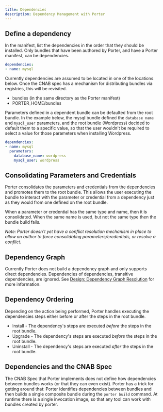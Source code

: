 ```yaml
---
title: Dependencies
description: Dependency Management with Porter
---
```


## Define a dependency

In the manifest, list the dependencies in the order that they should be
installed. Only bundles that have been authored by Porter, and have a Porter
manifest, can be dependencies.

```yaml
dependencies:
- name: mysql
```

Currently dependencies are assumed to be located in one of the locations below.
Once the CNAB spec has a mechanism for distributing bundles via registries, this
will be revisited.

* bundles (in the same directory as the Porter manifest)
* PORTER_HOME/bundles

Parameters defined in a dependent bundle can be defaulted from the root bundle.
In the example below, the mysql bundle defined the `database_name` and
`mysql_user` parameters, and the root bundle (Wordpress) decided to default them
to a specific value, so that the user wouldn't be required to select a value for
those parameters when installing Wordpress.

```yaml
dependencies:
- name: mysql
  parameters:
    database_name: wordpress
    mysql_user: wordpress
```

## Consolidating Parameters and Credentials

Porter consolidates the parameters and credentials from the dependencies and
promotes them to the root bundle. This allows the user executing the bundle to
interact with the parameter or credential from a dependency just as they would
from one defined on the root bundle.

When a parameter or credential has the same type and name, then it is
consolidated. When the same name is used, but not the same type then the bundle
build fails.

_Note: Porter doesn't yet have a conflict resolution mechanism in place to
allow an author to force consolidating parameters/credentials, or resolve a
conflict._

## Dependency Graph

Currently Porter does not build a dependency graph and only supports direct
dependencies. Dependencies of dependencies, transitive dependencies, are
ignored. See [Design: Dependency Graph Resolution](https://github.com/deislabs/porter/issues/69) for more information.

## Dependency Ordering

Depending on the action being performed, Porter handles executing the dependencies
steps either before or after the steps in the root bundle.

* Install - The dependency's steps are executed _before_ the steps in the root bundle.
* Upgrade - The dependency's steps are executed _before_ the steps in the root bundle.
* Uninstall - The dependency's steps are executed _after_ the steps in the root bundle.

## Dependencies and the CNAB Spec

The CNAB Spec that Porter implements does not define how dependencies between
bundles works (or that they can even exist). Porter has a trick for getting
around that: Porter identifies dependencies between bundles and then builds a
single composite bundle during the `porter build` command. At runtime there is a
single invocation image, so that any tool can work with bundles created by
porter.
